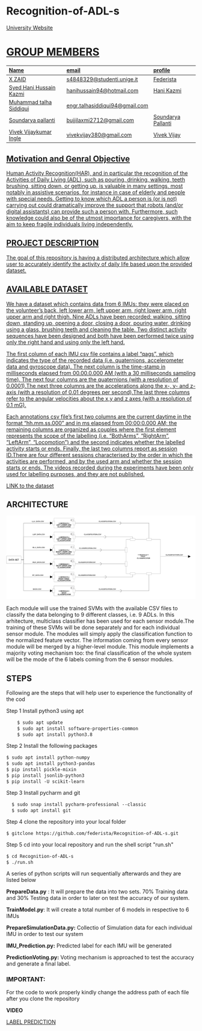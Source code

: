 # Recognition-of-ADL-s
<a href="https://unige.it/en/">
University Website
  
# GROUP MEMBERS

| Name | email  | profile |
| :--- | :---   | :--- |
| X ZAID | s4848329@studenti.unige.it | [Federista](https://github.com/federista)
| Syed Hani Hussain Kazmi | hanihussain94@hotmail.com| [Hani Kazmi](https://github.com/HaniKazmi94)
| Muhammad talha Siddiqui| engr.talhasiddiqui94@gmail.com | 
| Soundarya pallanti| bujjilaxmi2712@gmail.com | [Soundarya Pallanti](https://github.com/soundarya4807289)
| Vivek Vijaykumar Ingle| vivekvijay380@gmail.com | [Vivek Vijay](https://github.com/S4851211)  
 
 ## Motivation and Genral Objective
 Human Activity Recognition(HAR), and in particular the recognition of the Activities of Daily Living
(ADL), such as pouring, drinking, walking, teeth brushing, sitting down, or getting up, is valuable in
many settings, most notably in assistive scenarios, for instance in case of elderly and people with
special needs. Getting to know which ADL a person is (or is not) carrying out could dramatically
improve the support that robots (and/or digital assistants) can provide such a person with.
Furthermore, such knowledge could also be of the utmost importance for caregivers, with the aim
to keep fragile individuals living independently.

 ## PROJECT DESCRIPTION
 The goal of this repository is having a distributed architecture which allow user to accurately identify the activity of daily life based upon the provided dataset.
  
 ## AVAILABLE DATASET
  We have a dataset which contains data from 6 IMUs: they were placed on the volunteer’s back, left lower arm, left upper arm, right lower arm, right upper arm and right thigh.
Nine ADLs have been recorded: walking, sitting down, standing up, opening a door, closing a door, pouring water, drinking using a glass, brushing teeth and cleaning the table. 
Two distinct activity sequences have been designed and both have been performed twice using only the right hand and using only the left hand.

The first column of each IMU csv file contains a label “qags”, which indicates the type of the recorded data (i.e. quaternions, accelerometer data and gyroscope data).
The next column is the time-stamp in milliseconds elapsed from 00.00.0.000 AM (with a 30 milliseconds sampling time). The next four columns are the quaternions (with a resolution of 0.0001).The next three columns are the accelerations along the x-, y- and z-axis (with a resolution of 0.01 degrees per second).The last three columns refer to the angular velocities about the x,y and z axes (with a resolution of 0.1 mG).

Each annotations csv file’s first two columns are the current daytime in the format “hh.mm.ss.000” and in ms elapsed from 00:00:0.000 AM; the remaining columns are organized as couples where the first element represents the scope of the labelling (i.e. “BothArms”, “RightArm”, “LeftArm”, “Locomotion”) and the second indicates whether the labelled activity starts or ends.
Finally, the last two columns report as session ID.There are four different sessions characterised by the order in which the activities are performed, and by the used arm and whether the session starts or ends. The videos recorded during the experiments have been only used for labelling purposes, and they are not published.

[LINK to the dataset](https://data.mendeley.com/datasets/wjpbtgdyzm/1)
  
  ## ARCHITECTURE
  ![Image](https://github.com/federista/Recognition-of-ADL-s/blob/main/Architecture.png)
  
  Each module will use the trained SVMs with the available CSV files to classify the data belonging to 9 different classes, i.e. 9 ADLs. In this arhitecture, multiclass classifier has been used for each sensor module.The training of these SVMs will be done separately and for each individual sensor module. The modules will simply apply the classification function to the normalized feature vector. The information coming from every sensor module will be merged by a higher-level module. This module implements a majority voting mechanism too: the final classification of the whole system will be the mode of the 6 labels coming from the 6 sensor modules.


   ## STEPS 
  Following are the steps that will help user to experience the functionality of the cod

Step 1
  Install python3 using apt
 
``` 
    $ sudo apt update
    $ sudo apt install software-properties-common 
    $ sudo apt install python3.8
``` 
  
Step 2
  Install the following packages
  
  ```
  $ sudo apt install python-numpy
  $ sudo apt install python3-pandas
  $ pip install pickle-mixin
  $ pip install jsonlib-python3
  $ pip install -U scikit-learn
  ```
  
Step 3
  Install pycharm and git
 
 ```
   $ sudo snap install pycharm-professional --classic
   $ sudo apt install git
  ```
  
Step 4
  clone the repository into your local folder
  
  ```
  $ gitclone https://github.com/federista/Recognition-of-ADL-s.git
  ```
  
Step 5
  cd into your local repository and run the shell script "run.sh"
  
  ```
  $ cd Recognition-of-ADL-s
  $ ./run.sh
  ```
  
  
A series of python scripts will run sequentially afterwards and they are listed below
  
  __PrepareData.py__ :
  It will prepare the data into two sets. 70% Training data and 30% Testing data in order to later on test the accuracy of our system.
  
  __TrainModel.py__:
  It will create a total number of 6 models in respective to 6 IMUs
  
  __PrepareSimulationData.py:__
  Collectio of Simulation data for each individual IMU in order to test our system
  
  __IMU_Prediction.py:__
  Predicted label for each IMU will be generated
  
  __PredictionVoting.py:__
  Voting mechanism is approached to test the accuracy and generate a final label.
  
  ### IMPORTANT:
  For the code to work properly kindly change the address path of each file after you clone the repository
  
  __VIDEO__
  
  
  [LABEL PREDICTION](https://drive.google.com/file/d/1u0cm6hPlsuJIQVU7WSOhOzDLFlDXI90p/view?usp=sharing)
  
  
   



  
  
  
  
  
